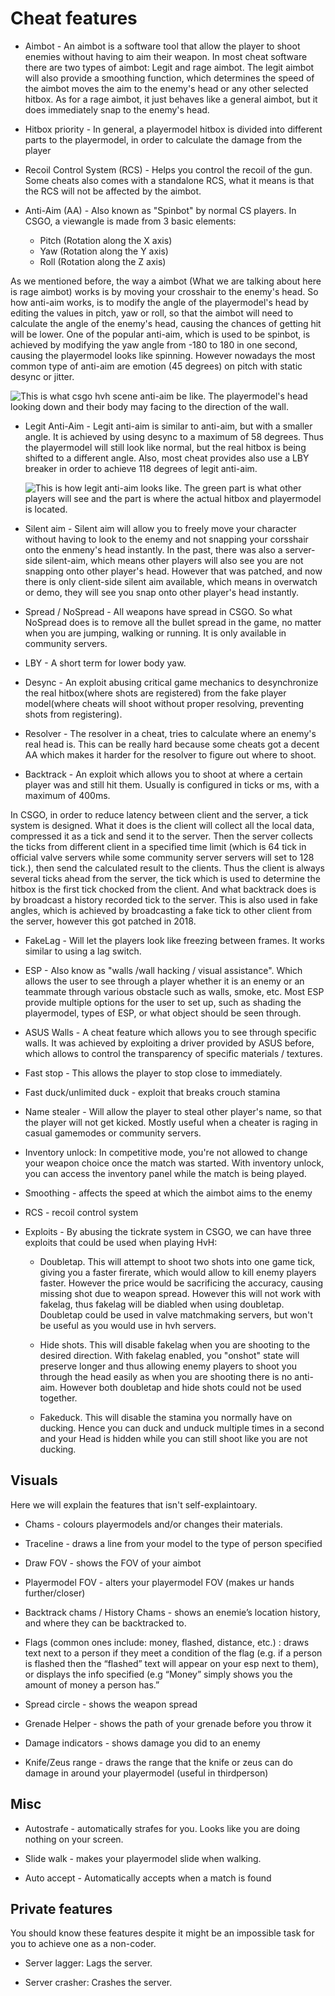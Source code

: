 # Cheat features

* Aimbot - An aimbot is a software tool that allow the player to shoot enemies without having to aim their weapon. In most cheat software there are two types of aimbot: Legit and rage aimbot. The legit aimbot will also provide a smoothing function, which determines the speed of the aimbot moves the aim to the enemy's head or any other selected hitbox. As for a rage aimbot, it just behaves like a general aimbot, but it does immediately snap to the enemy's head.

* Hitbox priority - In general, a playermodel hitbox is divided into different parts to the playermodel, in order to calculate the damage from the player

* Recoil Control System \(RCS\) - Helps you control the recoil of the gun. Some cheats also comes with a standalone RCS, what it means is that the RCS will not be affected by the aimbot.

* Anti-Aim \(AA\) - Also known as "Spinbot" by normal CS players. In CSGO, a viewangle is made from 3 basic elements:
  * Pitch \(Rotation along the X axis\)
  * Yaw   \(Rotation along the Y axis\)
  * Roll  \(Rotation along the Z axis\)

As we mentioned before, the way a aimbot \(What we are talking about here is rage aimbot\) works is by moving your crosshair to the enemy's head. So how anti-aim works, is to modify the angle of the playermodel's head by editing the values in pitch, yaw or roll, so that the aimbot will need to calculate the angle of the enemy's head, causing the chances of getting hit will be lower. One of the popular anti-aim, which is used to be spinbot, is achieved by modifying the yaw angle from -180 to 180 in one second, causing the playermodel looks like spinning. However nowadays the most common type of anti-aim are emotion \(45 degrees\) on pitch with static desync or jitter.

![This is what csgo hvh scene anti-aim be like. The playermodel&apos;s head looking down and their body may facing to the direction of the wall.](https://i.ytimg.com/vi/M2Tvf0EOXik/maxresdefault.jpg)

* Legit Anti-Aim - Legit anti-aim is similar to anti-aim, but with a smaller angle. It is achieved by using desync to a maximum of 58 degrees. Thus the playermodel will still look like normal, but the real hitbox is being shifted to a different angle. Also, most cheat provides also use a LBY breaker in order to achieve 118 degrees of legit anti-aim.

  ![This is how legit anti-aim looks like. The green part is what other players will see and the part is where the actual hitbox and playermodel is located. ](https://i.imgur.com/MgQ1jpJ.png)

* Silent aim - Silent aim will allow you to freely move your character without having to look to the enemy and not snapping your corsshair onto the enmeny's head instantly. In the past, there was also a server-side silent-aim, which means other players will also see you are not snapping onto other player's head. However that was patched, and now there is only client-side silent aim available, which means in overwatch or demo, they will see you snap onto other player's head instantly.

* Spread / NoSpread - All weapons have spread in CSGO. So what NoSpread does is to remove all the bullet spread in the game, no matter when you are jumping, walking or running. It is only available in community servers.

* LBY - A short term for lower body yaw.

* Desync - An exploit abusing critical game mechanics to desynchronize the real hitbox(where shots are registered) from the fake player model(where cheats will shoot without proper resolving, preventing shots from registering).

* Resolver - The resolver in a cheat, tries to calculate where an enemy's real head is. This can be really hard because some cheats got a decent AA which makes it harder for the resolver to figure out where to shoot.

* Backtrack - An exploit which allows you to shoot at where a certain player was and still hit them. Usually is configured in ticks or ms, with a maximum of 400ms.

In CSGO, in order to reduce latency between client and the server, a tick system is designed. What it does is the client will collect all the local data, compressed it as a tick and send it to the server. Then the server collects the ticks from different client in a specified time limit \(which is 64 tick in official valve servers while some community server servers will set to 128 tick.\), then send the calculated result to the clients. Thus the client is always several ticks ahead from the server, the tick which is used to determine the hitbox is the first tick chocked from the client. And what backtrack does is by broadcast a history recorded tick to the server. This is also used in fake angles, which is achieved by broadcasting a fake tick to other client from the server, however this got patched in 2018.

* FakeLag - Will let the players look like freezing between frames. It works similar to using a lag switch.

* ESP - Also know as "walls /wall hacking / visual assistance". Which allows the user to see through a player whether it is an enemy or an teammate through various obstacle such as walls, smoke, etc. Most ESP provide multiple options for the user to set up, such as shading the playermodel, types of ESP, or what object should be seen through.

* ASUS Walls - A cheat feature which allows you to see through specific walls. It was achieved by exploiting a driver provided by ASUS before, which allows to control the transparency of specific materials / textures.

* Fast stop - This allows the player to stop close to immediately.

* Fast duck/unlimited duck - exploit that breaks crouch stamina

* Name stealer - Will allow the player to steal other player's name, so that the player will not get kicked. Mostly useful when a cheater is raging in casual gamemodes or community servers.

* Inventory unlock: In competitive mode, you're not allowed to change your weapon choice once the match was started. With inventory unlock, you can access the inventory panel while the match is being played.

* Smoothing - affects the speed at which the aimbot aims to the enemy

* RCS - recoil control system

* Exploits - By abusing the tickrate system in CSGO, we can have three exploits that could be used when playing HvH:
  * Doubletap. This will attempt to shoot two shots into one game tick, giving you a faster firerate, which would allow to kill enemy players faster. However the price would be sacrificing the accuracy, causing missing shot due to weapon spread. However this will not work with fakelag, thus fakelag will be diabled when using doubletap. Doubletap could be used in valve matchmaking servers, but won't be useful as you would use in hvh servers.
  
  * Hide shots. This will disable fakelag when you are shooting to the desired direction. With fakelag enabled, you "onshot" state will preserve longer and thus allowing enemy players to shoot you through the head easily as when you are shooting there is no anti-aim. However both doubletap and hide shots could not be used together.

  * Fakeduck. This will disable the stamina you normally have on ducking. Hence you can duck and unduck multiple times in a second and your Head is hidden while you can still shoot like you are not ducking.

## Visuals

Here we will explain the features that isn't self-explaintoary.

* Chams - colours playermodels and/or changes their materials.

* Traceline - draws a line from your model to the type of person specified

* Draw FOV - shows the FOV of your aimbot

* Playermodel FOV - alters your playermodel FOV \(makes ur hands further/closer\)

* Backtrack chams / History Chams - shows an enemie’s location history, and where they can be backtracked to.

* Flags \(common ones include: money, flashed, distance, etc.\) : draws text next to a person if they meet a condition of the flag \(e.g. if a person is flashed then the “flashed” text will appear on your esp next to them\), or displays the info specified \(e.g “Money” simply shows you the amount of money a person has.”

* Spread circle - shows the weapon spread

* Grenade Helper - shows the path of your grenade before you throw it

* Damage indicators - shows damage you did to an enemy

* Knife/Zeus range - draws the range that the knife or zeus can do damage in around your playermodel \(useful in thirdperson\)

## Misc

* Autostrafe - automatically strafes for you. Looks like you are doing nothing on your screen.

* Slide walk - makes your playermodel slide when walking.

* Auto accept - Automatically accepts when a match is found

## Private features

You should know these features despite it might be an impossible task for you to achieve one as a non-coder.

* Server lagger: Lags the server.

* Server crasher: Crashes the server.
